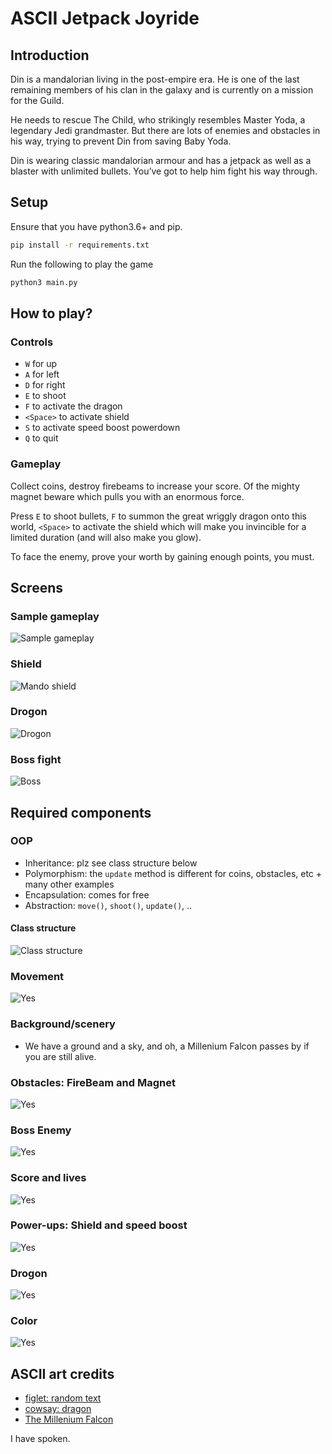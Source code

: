 # ASCII Jetpack Joyride

## Introduction
Din is a mandalorian living in the post-empire era. He is one of the last remaining members of his clan in the galaxy and is currently on a mission for the Guild.

He needs to rescue The Child, who strikingly resembles Master Yoda, a legendary Jedi grandmaster. But there are lots of enemies and obstacles in his way, trying to prevent Din from saving Baby Yoda.

Din is wearing classic mandalorian armour and has a jetpack as well as a blaster with unlimited bullets. You’ve got to help him fight his way through.

## Setup
Ensure that you have python3.6+ and pip.

```sh
pip install -r requirements.txt
```

Run the following to play the game
```sh
python3 main.py
```

## How to play?

### Controls
 - `W` for up
 - `A` for left
 - `D` for right
 - `E` to shoot
 - `F` to activate the dragon
 - `<Space>` to activate shield
 - `S` to activate speed boost powerdown
 - `Q` to quit

### Gameplay
Collect coins, destroy firebeams to increase your score. Of the mighty magnet beware which pulls you with an enormous force.

Press `E` to shoot bullets, `F` to summon the great wriggly dragon onto this world, `<Space>` to activate the shield which will make you invincible for a limited duration (and will also make you glow).

To face the enemy, prove your worth by gaining enough points, you must.

## Screens

### Sample gameplay
![Sample gameplay](./imgs/gameplay.png)

### Shield
![Mando shield](./imgs/shield.png)

### Drogon
![Drogon](./imgs/drogon.png)

### Boss fight
![Boss](./imgs/boss.png)

## Required components

### OOP
 - Inheritance: plz see class structure below
 - Polymorphism: the `update` method is different for coins, obstacles, etc + many other examples
 - Encapsulation: comes for free
 - Abstraction: `move()`, `shoot()`, `update()`, ..

#### Class structure
![Class structure](./imgs/classes.png)

### Movement
![Yes](./imgs/yes.png)

### Background/scenery
 - We have a ground and a sky, and oh, a Millenium Falcon passes by if you are still alive.

### Obstacles: FireBeam and Magnet
![Yes](./imgs/yes.png)

### Boss Enemy
![Yes](./imgs/yes.png)

### Score and lives
![Yes](./imgs/yes.png)

### Power-ups: Shield and speed boost
![Yes](./imgs/yes.png)

### Drogon
![Yes](./imgs/yes.png)

### Color
![Yes](./imgs/yes.png)

## ASCII art credits
 - [figlet: random text](http://www.figlet.org/)
 - [cowsay: dragon](https://web.archive.org/web/20071026043648/http://www.nog.net/~tony/warez/cowsay.shtml)
 - [The Millenium Falcon](http://www.ascii-art.de/ascii/s/starwars.txt)

I have spoken.
